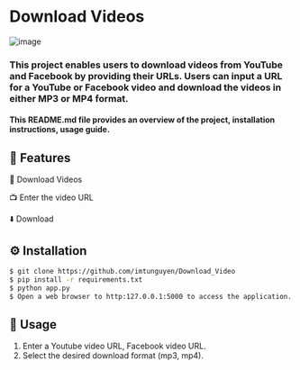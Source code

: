 # Download Videos
![image](https://github.com/imtunguyen/Download_Video/assets/144786595/7b56418f-5f3c-4cc9-b1f6-0f1261fb97dd)

### This project enables users to download videos from YouTube and Facebook by providing their URLs. Users can input a URL for a YouTube or Facebook video and download the videos in either MP3 or MP4 format.

#### This README.md file provides an overview of the project, installation instructions, usage guide.
## 🚀 Features 

🎉 Download Videos

📺 Enter the video URL

⬇️ Download 

## ⚙️ Installation 

```bash
$ git clone https://github.com/imtunguyen/Download_Video
$ pip install -r requirements.txt
$ python app.py
$ Open a web browser to http:127.0.0.1:5000 to access the application.
```

## 📝 Usage 

1. Enter a Youtube video URL, Facebook video URL.
2. Select the desired download format (mp3, mp4).




